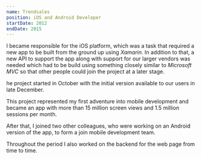 ```yaml
---
name: Trendsales
position: iOS and Android Developer
startDate: 2012
endDate: 2015
---
```


I became responsible for the iOS platform, which was a task that required a new app to be built from the ground up using _Xamarin_. In addition to that, a new API to support the app along with support for our larger vendors was needed which had to be build using something closely similar to _Microsoft MVC_ so that other people could join the project at a later stage.

he project started in October with the initial version available to our users in late December.

This project represented my first adventure into mobile development and became an app with more than 15 million screen views and 1.5 million sessions per month.

After that, I joined two other colleagues, who were working on an Android version of the app, to form a join mobile development team.

Throughout the period I also worked on the backend for the web page from time to time.
